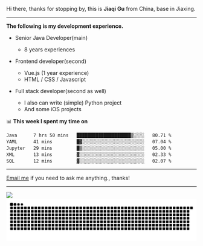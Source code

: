Hi there, thanks for stopping by, this is **Jiaqi Gu** from China, base in Jiaxing.

---

**The following is my development experience.**

- Senior Java Developer(main)
  - 8 years experiences

- Frontend developer(second)
  - Vue.js (1 year experience)
  - HTML / CSS / Javascript
  
- Full stack developer(second as well)
  - I also can write (simple) Python project
  - And some iOS projects

📊 **This week I spent my time on**
<!--START_SECTION:waka-->

```txt
Java      7 hrs 50 mins   ████████████████████▒░░░░   80.71 %
YAML      41 mins         █▓░░░░░░░░░░░░░░░░░░░░░░░   07.04 %
Jupyter   29 mins         █▒░░░░░░░░░░░░░░░░░░░░░░░   05.00 %
XML       13 mins         ▓░░░░░░░░░░░░░░░░░░░░░░░░   02.33 %
SQL       12 mins         ▓░░░░░░░░░░░░░░░░░░░░░░░░   02.07 %
```

<!--END_SECTION:waka-->

---

[Email me](mailto:htk2klwgr@mozmail.com?subject=Hiring_from_GitHub) if you need to ask me anything., thanks!

---

![]( https://visitor-badge.glitch.me/badge?page_id=githubgujiaqi)
![]( https://github.com/droid-Q/droid-Q/raw/output/github-contribution-grid-snake.svg#gh-dark-mode-only)
